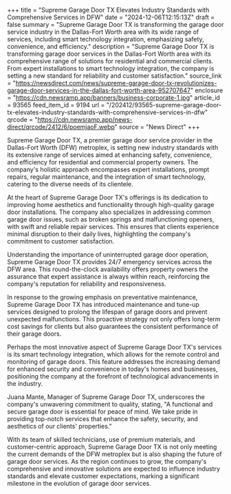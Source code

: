 +++
title = "Supreme Garage Door TX Elevates Industry Standards with Comprehensive Services in DFW"
date = "2024-12-06T12:15:13Z"
draft = false
summary = "Supreme Garage Door TX is transforming the garage door service industry in the Dallas-Fort Worth area with its wide range of services, including smart technology integration, emphasizing safety, convenience, and efficiency."
description = "Supreme Garage Door TX is transforming garage door services in the Dallas-Fort Worth area with its comprehensive range of solutions for residential and commercial clients. From expert installations to smart technology integration, the company is setting a new standard for reliability and customer satisfaction."
source_link = "https://newsdirect.com/news/supreme-garage-door-tx-revolutionizes-garage-door-services-in-the-dallas-fort-worth-area-952707647"
enclosure = "https://cdn.newsramp.app/banners/business-corporate-1.jpg"
article_id = 93565
feed_item_id = 9194
url = "/202412/93565-supreme-garage-door-tx-elevates-industry-standards-with-comprehensive-services-in-dfw"
qrcode = "https://cdn.newsramp.app/news-direct/qrcode/2412/6/poemjaoF.webp"
source = "News Direct"
+++

<p>Supreme Garage Door TX, a premier garage door service provider in the Dallas-Fort Worth (DFW) metroplex, is setting new industry standards with its extensive range of services aimed at enhancing safety, convenience, and efficiency for residential and commercial property owners. The company's holistic approach encompasses expert installations, prompt repairs, regular maintenance, and the integration of smart technology, catering to the diverse needs of its clientele.</p><p>At the heart of Supreme Garage Door TX's offerings is its dedication to improving home aesthetics and functionality through high-quality garage door installations. The company also specializes in addressing common garage door issues, such as broken springs and malfunctioning openers, with swift and reliable repair services. This ensures that clients experience minimal disruption to their daily lives, highlighting the company's commitment to customer satisfaction.</p><p>Understanding the importance of uninterrupted garage door operation, Supreme Garage Door TX provides 24/7 emergency services across the DFW area. This round-the-clock availability offers property owners the assurance that expert assistance is always within reach, reinforcing the company's reputation for reliability and responsiveness.</p><p>In response to the growing emphasis on preventative maintenance, Supreme Garage Door TX has introduced maintenance and tune-up services designed to prolong the lifespan of garage doors and prevent unexpected malfunctions. This proactive strategy not only offers long-term cost savings for clients but also guarantees the consistent performance of their garage doors.</p><p>Perhaps the most innovative aspect of Supreme Garage Door TX's services is its smart technology integration, which allows for the remote control and monitoring of garage doors. This feature addresses the increasing demand for enhanced security and convenience in today's homes and businesses, positioning the company at the forefront of technological advancements in the industry.</p><p>Juana Mante, Manager of Supreme Garage Door TX, underscores the company's unwavering commitment to quality, stating, "A functional and secure garage door is essential for peace of mind. We take pride in providing top-notch services that enhance the safety, security, and aesthetics of our clients' properties."</p><p>With its team of skilled technicians, use of premium materials, and customer-centric approach, Supreme Garage Door TX is not only meeting the current demands of the DFW metroplex but is also shaping the future of garage door services. As the region continues to grow, the company's comprehensive and innovative solutions are expected to influence industry standards and elevate customer expectations, marking a significant milestone in the evolution of garage door services.</p>